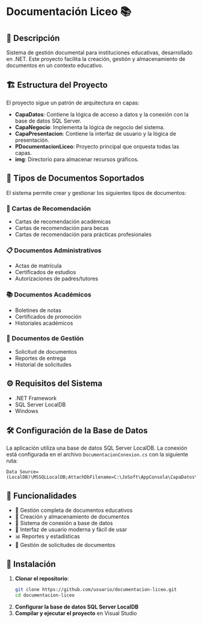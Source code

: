 # Documentación Liceo 📚

## 📌 Descripción

Sistema de gestión documental para instituciones educativas, desarrollado en .NET. Este proyecto facilita la creación, gestión y almacenamiento de documentos en un contexto educativo.

## 🏗️ Estructura del Proyecto

El proyecto sigue un patrón de arquitectura en capas:

- **CapaDatos**: Contiene la lógica de acceso a datos y la conexión con la base de datos SQL Server.
- **CapaNegocio**: Implementa la lógica de negocio del sistema.
- **CapaPresentacion**: Contiene la interfaz de usuario y la lógica de presentación.
- **PDocumentacionLiceo**: Proyecto principal que orquesta todas las capas.
- **img**: Directorio para almacenar recursos gráficos.

## 📄 Tipos de Documentos Soportados

El sistema permite crear y gestionar los siguientes tipos de documentos:

### 🔑 Cartas de Recomendación

- Cartas de recomendación académicas
- Cartas de recomendación para becas
- Cartas de recomendación para prácticas profesionales

### 📋 Documentos Administrativos

- Actas de matrícula
- Certificados de estudios
- Autorizaciones de padres/tutores

### 📚 Documentos Académicos

- Boletines de notas
- Certificados de promoción
- Historiales académicos

### 📅 Documentos de Gestión

- Solicitud de documentos
- Reportes de entrega
- Historial de solicitudes

## ⚙️ Requisitos del Sistema

- .NET Framework
- SQL Server LocalDB
- Windows

## 🛠️ Configuración de la Base de Datos

La aplicación utiliza una base de datos SQL Server LocalDB. La conexión está configurada en el archivo `DocumentacionConexion.cs` con la siguiente ruta:

```plaintext
Data Source=(LocalDB)\MSSQLLocalDB;AttachDbFilename=C:\JoSoft\AppConsola\CapaDatos\DBDocumentacion.mdf
```

## 🚀 Funcionalidades

- 📝 Gestión completa de documentos educativos
- 📁 Creación y almacenamiento de documentos
- 🔄 Sistema de conexión a base de datos
- 🎨 Interfaz de usuario moderna y fácil de usar
- 📊 Reportes y estadísticas
- 🔄 Gestión de solicitudes de documentos

## 📂 Instalación

1. **Clonar el repositorio**:
   ```sh
   git clone https://github.com/usuario/documentacion-liceo.git
   cd documentacion-liceo
   ```
2. **Configurar la base de datos SQL Server LocalDB**
3. **Compilar y ejecutar el proyecto** en Visual Studio

